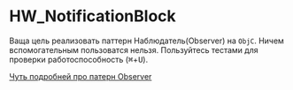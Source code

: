 HW_NotificationBlock
====================

Ваща цель реализовать паттерн Наблюдатель(Observer) на `ObjC`. Ничем вспомогательным пользоватся нельзя. Пользуйтесь тестами для проверки работоспособность (<kbd>⌘</kbd>+<kbd>U</kbd>).

[Чуть подробней про патерн Observer](https://www.google.ru/webhp?sourceid=chrome-instant&ion=1&espv=2&ie=UTF-8#newwindow=1&q=pattern%20observer)
